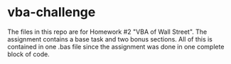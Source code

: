 # vba-challenge
The files in this repo are for Homework #2 "VBA of Wall Street".
The assignment contains a base task and two bonus sections.  All of this is contained in one .bas file since the assignment was done in one complete block of code.
